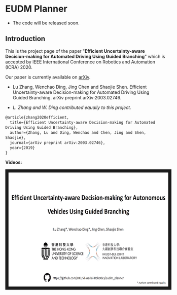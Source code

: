 # EUDM Planner

* The code will be released soon.

## Introduction

This is the project page of the paper "**Efficient Uncertainty-aware Decision-making for Automated Driving Using Guided Branching**" which is accepted by IEEE International Conference on Robotics and Automation (ICRA) 2020.

Our paper is currently available on [arXiv](https://arxiv.org/abs/2003.02746).

* Lu Zhang, Wenchao Ding, Jing Chen and Shaojie Shen. Efficient Uncertainty-aware Decision-making for Automated Driving Using Guided Branching. arXiv preprint arXiv:2003.02746.

* *L. Zhang and W. Ding contributed equally to this project.*

```
@article{zhang2020efficient,
  title={Efficient Uncertainty-aware Decision-making for Automated Driving Using Guided Branching},
  author={Zhang, Lu and Ding, Wenchao and Chen, Jing and Shen, Shaojie},
  journal={arXiv preprint arXiv:2003.02746},
  year={2019}
}
```

**Videos:**

<a href="https://youtu.be/yFNvQjheXCE" target="_blank"><img src="fig/video_cover.png" alt="video" width="640" height="360" border="10" /></a>
